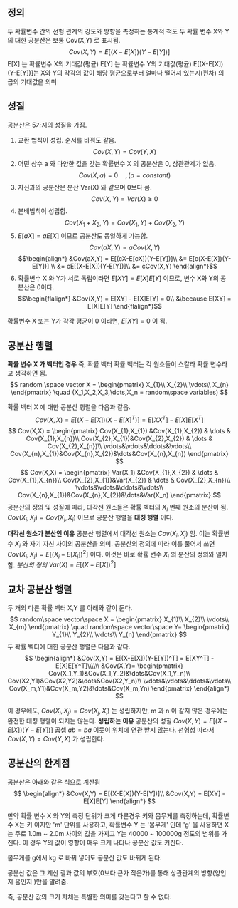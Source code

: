 ## 정의 

두 확률변수 간의 선형 관계의 강도와 방향을 측정하는 통계적 척도
	두 확률 변수 X와 Y의 대한 공분산은 보통 Cov(X,Y) 로 표시됨.
	$$Cov(X,Y) = E[(X-E[X])(Y-E[Y])]$$
	E[X] 는 확률변수 X의 기대값(평균)
	E[Y] 는 확률변수 Y의 기대값(평균)
	E[(X-E[X])(Y-E[Y])]는 X와 Y의 각각의 값이 해당 평균으로부터 얼마나 떨어져 있는지(편차) 의 곱의 기대값을 의미



## 성질

공분산은 5가지의 성질을 가짐.
1) 교환 법칙이 성립. 순서를 바꿔도 같음.
	$$Cov(X,Y) = Cov(Y,X)$$
2) 어떤 상수 a 와 다양한 값을 갖는 확률변수 X 의 공분산은 0, 상관관계가 없음.
	$$Cov(X,a) = 0\quad ,(a = constant)$$
3) 자신과의 공분산은 분산 Var(X) 와 같으며 0보다 큼.
	$$Cov(X,Y) = Var(X) \geq 0$$
4) 분배법칙이 성립함.
	$$Cov(X_1 + X_2,Y) = Cov(X_1, Y) + Cov(X_2,Y)$$
5) $E[aX] = aE[X]$ 이므로 공분산도 동일하게 가능함.
	$$Cov(aX,Y) = aCov(X,Y)$$
	$$\begin{align*}
	&Cov(aX,Y) = E[(cX-E[cX])(Y-E[Y])]\\
	&= E[c(X-E[X])(Y-E[Y])] \\
	&= cE[(X-E[X])(Y-E[Y])]\\
	&= cCov(X,Y)
	\end{align*}$$
6) 확률변수 X 와 Y가 서로 독립이라면 $E[XY] = E[X]E[Y]$ 이므로, 변수 X와 Y의 공분산은 0이다.
	$$\begin{flalign*}
	&Cov(X,Y) = E[XY] - E[X]E[Y] = 0\\
	&\because E[XY] = E[X]E[Y]
	\end{flalign*}$$

확률변수 X 또는 Y가 각각 평균이 0 이라면, $E[XY] = 0$ 이 됨.



## 공분산 행렬

**확률 변수 X 가 벡터인 경우**
	즉, 확률 벡터
	확률 벡터는 각 원소들이 스칼라 확률 변수라고 생각하면 됨.
	$$
	random \space vector X = \begin{pmatrix}
	X_{1}\\
	X_{2}\\
	\vdots\\
	X_{n}
	\end{pmatrix}
	\quad (X_1,X_2,X_3,\dots,X_n = random\space variables)
	$$

확률 벡터 X 에 대한 공분산 행렬을 다음과 같음.
$$
Cov(X,X) = E[(X-E[X])(X-E[X]^T)] = E[XX^T] - E[X]E[X^T] 
$$
$$
Cov(X,X) = 
\begin{pmatrix}
Cov(X_{1},X_{1}) &Cov(X_{1},X_{2}) & \dots & Cov(X_{1},X_{n})\\
Cov(X_{2},X_{1})&Cov(X_{2},X_{2}) & \dots & Cov(X_{2},X_{n})\\
\vdots&\vdots&\ddots&\vdots\\
Cov(X_{n},X_{1})&Cov(X_{n},X_{2})&\dots&Cov(X_{n},X_{n})
\end{pmatrix}
$$
$$
Cov(X,X) = 
\begin{pmatrix}
Var(X_1) &Cov(X_{1},X_{2}) & \dots & Cov(X_{1},X_{n})\\
Cov(X_{2},X_{1})&Var(X_{2}) & \dots & Cov(X_{2},X_{n})\\
\vdots&\vdots&\ddots&\vdots\\
Cov(X_{n},X_{1})&Cov(X_{n},X_{2})&\dots&Var(X_n)
\end{pmatrix}
$$
공분산의 정의 및 성질에 따라, 대각선 원소들은 확률 벡터의 $X_i$ 번째 원소의 분산이 됨.
$Cov(X_i,X_j) = Cov(X_j,X_i)$ 이므로 공분산 행렬을 **대칭 행렬** 이다.


**대각선 원소가 분산인 이유**
공분산 행렬에서 대각선 원소는 $Cov(X_i,X_j)$ 임. 이는 확률변수 $X_i$ 와 자기 자신 사이의 공분산을 의미.
공분산의 정의에 따라 이를 풀어서 쓰면 $Cov(X_i,X_j) = E[(X_i-E[X_i])^2]$ 이다.
이것은 바로 확률 변수 $X_i$ 의 분산의 정의와 일치함.
	_분산의 정의_
	$Var(X) =  E[(X-E[X])^2]$


## 교차 공분산 행렬

두 개의 다른 확률 벡터 X,Y 를 아래와 같이 둔다.
$$
random\space vector\space X =
\begin{pmatrix}
X_{1}\\
X_{2}\\
\vdots\\
X_{m}
\end{pmatrix}
\quad
random\space vector\space Y=
\begin{pmatrix}
Y_{1}\\
Y_{2}\\
\vdots\\
Y_{n}
\end{pmatrix}
$$
두 확률 벡터에 대한 공분산 행렬은 다음과 같다.
$$
\begin{align*}
&Cov(X,Y) = E[(X-E[X])(Y-E[Y])^T] = E[XY^T] - E[X]E[Y^T]\\\\\\
&Cov(X,Y)=
	\begin{pmatrix}
	Cov(X_1,Y_1)&Cov(X_1,Y_2)&\dots&Cov(X_1,Y_n)\\
	Cov(X2,Y1)&Cov(X2,Y2)&\dots&Cov(X2,Y_n)\\
	\vdots&\vdots&\ddots&\vdots\\
	Cov(X_m,Y1)&Cov(X_m,Y2)&\dots&Cov(X_m,Yn)
	\end{pmatrix}
\end{align*}
$$

이 경우에도, $Cov(X_i,X_j)=Cov(X_j,X_i)$ 는 성립하지만, m 과 n 이 같지 않은 경우에는 완전한 대칭 행렬이 되지는 않는다.
**성립하는 이유**
	공분산의 성질
		$Cov(X,Y) = E[(X-E[X])(Y-E[Y])]$
		곱셉 $ab = ba$ 이듯이 위치에 연관 받지 않는다. 선형성
		따라서 $Cov(X,Y) = Cov(Y,X)$ 가 성립한다.

## 공분산의 한계점
공분산은 아래와 같은 식으로 계산됨
$$
\begin{align*}
&Cov(X,Y) = E[(X-E[X])(Y-E[Y])]\\
&Cov(X,Y) = E[XY] - E[X]E[Y]
\end{align*}
$$

만약 확률 변수 X 와 Y의 측정 단위가 크게 다른경우
키와 몸무게를 측정하는데, 확률변수 X는 키 이지만 'm' 단위를 사용하고, 확률변수 Y 는 '몸무게' 인데 'g' 을 사용하면 X는 주로 1.0m ~ 2.0m 사이의 값을 가지고 Y는 40000 ~ 100000g 정도의 범위를 가진다. 이 경우 Y의 값이 영향이 매우 크게 나타나 공분산 값도 커진다.

몸무게를 g에서 kg 로 바꿔 넣어도 공분산 값도 바뀌게 된다.

공분산 값은 그 계산 결과 값의 부호(0보다 큰가 작은가)를 통해 상관관계의 방향(양인지 음인지 )만을 알려줌.

즉, 공분산 값의 크기 자체는 특별한 의미를 갖는다고 할 수 없다.


